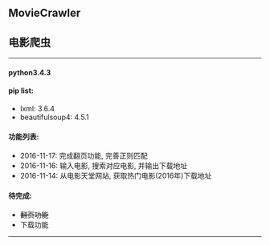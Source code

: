 ## MovieCrawler
## 电影爬虫

----

#### python3.4.3

#### pip list:
* lxml: 3.6.4
* beautifulsoup4: 4.5.1

#### 功能列表:
* 2016-11-17: 完成翻页功能, 完善正则匹配
* 2016-11-16: 输入电影, 搜索对应电影, 并输出下载地址
* 2016-11-14: 从电影天堂网站, 获取热门电影(2016年)下载地址

#### 待完成:
* ~~翻页功能~~
* 下载功能

----